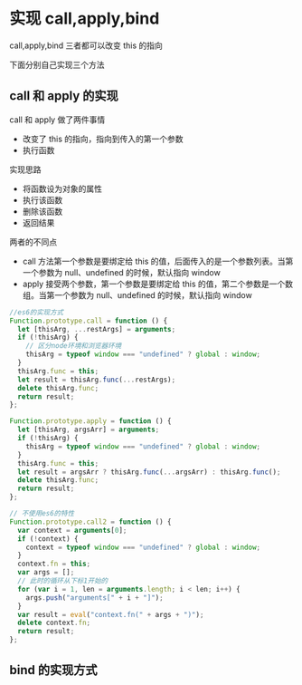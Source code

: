 # 实现 call,apply,bind

call,apply,bind 三者都可以改变 this 的指向

下面分别自己实现三个方法

## call 和 apply 的实现

call 和 apply 做了两件事情

- 改变了 this 的指向，指向到传入的第一个参数
- 执行函数

实现思路

- 将函数设为对象的属性
- 执行该函数
- 删除该函数
- 返回结果

两者的不同点

- call 方法第一个参数是要绑定给 this 的值，后面传入的是一个参数列表。当第一个参数为 null、undefined 的时候，默认指向 window
- apply 接受两个参数，第一个参数是要绑定给 this 的值，第二个参数是一个数组。当第一个参数为 null、undefined 的时候，默认指向 window

```js
//es6的实现方式
Function.prototype.call = function () {
  let [thisArg, ...restArgs] = arguments;
  if (!thisArg) {
    // 区分node环境和浏览器环境
    thisArg = typeof window === "undefined" ? global : window;
  }
  thisArg.func = this;
  let result = thisArg.func(...restArgs);
  delete thisArg.func;
  return result;
};

Function.prototype.apply = function () {
  let [thisArg, argsArr] = arguments;
  if (!thisArg) {
    thisArg = typeof window === "undefined" ? global : window;
  }
  thisArg.func = this;
  let result = argsArr ? thisArg.func(...argsArr) : thisArg.func();
  delete thisArg.func;
  return result;
};

// 不使用es6的特性
Function.prototype.call2 = function () {
  var context = arguments[0];
  if (!context) {
    context = typeof window === "undefined" ? global : window;
  }
  context.fn = this;
  var args = [];
  // 此时的循环从下标1开始的
  for (var i = 1, len = arguments.length; i < len; i++) {
    args.push("arguments[" + i + "]");
  }
  var result = eval("context.fn(" + args + ")");
  delete context.fn;
  return result;
};
```

## bind 的实现方式
